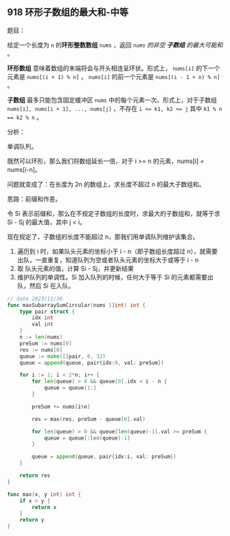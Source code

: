 ## 918 环形子数组的最大和-中等

题目：

给定一个长度为 `n` 的**环形整数数组** `nums` ，返回 *`nums` 的非空 **子数组** 的最大可能和* 。

**环形数组** 意味着数组的末端将会与开头相连呈环状。形式上， `nums[i]` 的下一个元素是 `nums[(i + 1) % n]` ， `nums[i]` 的前一个元素是 `nums[(i - 1 + n) % n]` 。

**子数组** 最多只能包含固定缓冲区 `nums` 中的每个元素一次。形式上，对于子数组 `nums[i], nums[i + 1], ..., nums[j]` ，不存在 `i <= k1, k2 <= j` 其中 `k1 % n == k2 % n` 。



分析：

单调队列。

既然可以环形，那么我们将数组延长一倍，对于 i >= n 的元素，nums[i] = nums[i-n]。

问题就变成了：在长度为 2n 的数组上，求长度不超过 n 的最大子数组和。

思路：前缀和作差。

令 Si 表示前缀和，那么在不规定子数组的长度时，求最大的子数组和，就等于求 Si - Sj 的最大值，其中 j < i。

现在规定了，子数组的长度不能超过 n，那我们用单调队列维护该集合。

1. 遍历到 i 时，如果队头元素的坐标小于 i - n（即子数组长度超过 n），就需要出队，一直重复，知道队列为空或者队头元素的坐标大于或等于 i - n
2. 取 队头元素的值，计算 Si - Sj，并更新结果
3. 维护队列的单调性。Si 加入队列的时候，任何大于等于 Si 的元素都需要出队，然后 Si 在入队。

```go
// date 2023/11/30
func maxSubarraySumCircular(nums []int) int {
    type pair struct {
        idx int
        val int
    }
    n := len(nums)
    preSum := nums[0]
    res := nums[0]
    queue := make([]pair, 0, 32)
    queue = append(queue, pair{idx:0, val: preSum})

    for i := 1; i < 2*n; i++ {
        for len(queue) > 0 && queue[0].idx < i - n {
            queue = queue[1:]
        }

        preSum += nums[i%n]

        res = max(res, preSum - queue[0].val)

        for len(queue) > 0 && queue[len(queue)-1].val >= preSum {
            queue = queue[:len(queue)-1]
        }

        queue = append(queue, pair{idx:i, val: preSum})
    }

    return res
}

func max(x, y int) int {
    if x > y {
        return x
    }
    return y
}
```

